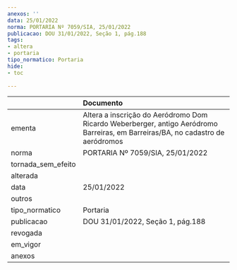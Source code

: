 ```yaml
---
anexos: ''
data: 25/01/2022
norma: PORTARIA Nº 7059/SIA, 25/01/2022
publicacao: DOU 31/01/2022, Seção 1, pág.188
tags:
- altera
- portaria
tipo_normatico: Portaria
hide: 
- toc 
 
---
```


|                    | Documento                                                                                                                       |
|:-------------------|:--------------------------------------------------------------------------------------------------------------------------------|
| ementa             | Altera a inscrição do Aeródromo Dom Ricardo Weberberger, antigo Aeródromo Barreiras, em Barreiras/BA, no cadastro de aeródromos |
| norma              | PORTARIA Nº 7059/SIA, 25/01/2022                                                                                                |
| tornada_sem_efeito |                                                                                                                                 |
| alterada           |                                                                                                                                 |
| data               | 25/01/2022                                                                                                                      |
| outros             |                                                                                                                                 |
| tipo_normatico     | Portaria                                                                                                                        |
| publicacao         | DOU 31/01/2022, Seção 1, pág.188                                                                                                |
| revogada           |                                                                                                                                 |
| em_vigor           |                                                                                                                                 |
| anexos             |                                                                                                                                 |